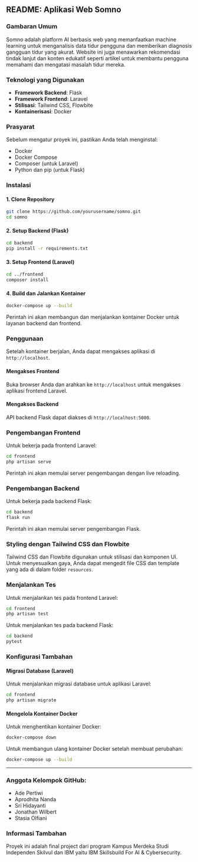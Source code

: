 ## README: Aplikasi Web Somno

### Gambaran Umum
Somno adalah platform AI berbasis web yang memanfaatkan machine learning untuk menganalisis data tidur pengguna dan memberikan diagnosis gangguan tidur yang akurat. Website ini juga menawarkan rekomendasi tindak lanjut dan konten edukatif seperti artikel untuk membantu pengguna memahami dan mengatasi masalah tidur mereka.

### Teknologi yang Digunakan
- **Framework Backend**: Flask
- **Framework Frontend**: Laravel
- **Stilisasi**: Tailwind CSS, Flowbite
- **Kontainerisasi**: Docker

### Prasyarat
Sebelum mengatur proyek ini, pastikan Anda telah menginstal:
- Docker
- Docker Compose
- Composer (untuk Laravel)
- Python dan pip (untuk Flask)

### Instalasi

#### 1. Clone Repository
```bash
git clone https://github.com/yourusername/somno.git
cd somno
```

#### 2. Setup Backend (Flask)
```bash
cd backend
pip install -r requirements.txt
```

#### 3. Setup Frontend (Laravel)
```bash
cd ../frontend
composer install
```

#### 4. Build dan Jalankan Kontainer
```bash
docker-compose up --build
```
Perintah ini akan membangun dan menjalankan kontainer Docker untuk layanan backend dan frontend.

### Penggunaan
Setelah kontainer berjalan, Anda dapat mengakses aplikasi di `http://localhost`.

#### Mengakses Frontend
Buka browser Anda dan arahkan ke `http://localhost` untuk mengakses aplikasi frontend Laravel.

#### Mengakses Backend
API backend Flask dapat diakses di `http://localhost:5000`.

### Pengembangan Frontend
Untuk bekerja pada frontend Laravel:
```bash
cd frontend
php artisan serve
```
Perintah ini akan memulai server pengembangan dengan live reloading.

### Pengembangan Backend
Untuk bekerja pada backend Flask:
```bash
cd backend
flask run
```
Perintah ini akan memulai server pengembangan Flask.

### Styling dengan Tailwind CSS dan Flowbite
Tailwind CSS dan Flowbite digunakan untuk stilisasi dan komponen UI. Untuk menyesuaikan gaya, Anda dapat mengedit file CSS dan template yang ada di dalam folder `resources`.

### Menjalankan Tes
Untuk menjalankan tes pada frontend Laravel:
```bash
cd frontend
php artisan test
```

Untuk menjalankan tes pada backend Flask:
```bash
cd backend
pytest
```

### Konfigurasi Tambahan

#### Migrasi Database (Laravel)
Untuk menjalankan migrasi database untuk aplikasi Laravel:
```bash
cd frontend
php artisan migrate
```

#### Mengelola Kontainer Docker
Untuk menghentikan kontainer Docker:
```bash
docker-compose down
```

Untuk membangun ulang kontainer Docker setelah membuat perubahan:
```bash
docker-compose up --build
```

---

### Anggota Kelompok GitHub:
- Ade Pertiwi
- Aprodhita Nanda
- Sri Hidayanti
- Jonathan Wilbert
- Stasia Olfiani

### Informasi Tambahan
Proyek ini adalah final project dari program Kampus Merdeka Studi Independen Skilvul dan IBM yaitu IBM Skillsbuild For AI & Cybersecurity.